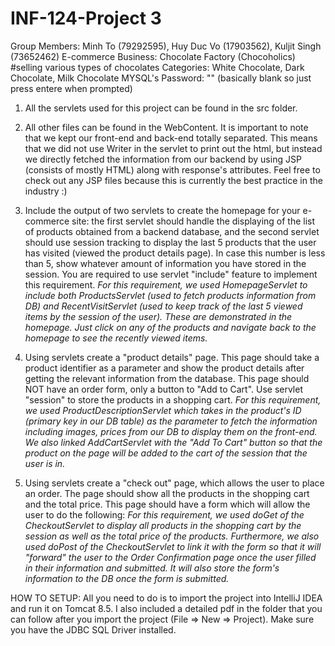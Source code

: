 # INF-124-Project 3

Group Members: Minh To (79292595), Huy Duc Vo (17903562), Kuljit Singh (73652462)
E-commerce Business: Chocolate Factory (Chocoholics) #selling various types of chocolates
Categories: White Chocolate, Dark Chocolate, Milk Chocolate
MYSQL's Password: "" (basically blank so just press entere when prompted)

1. All the servlets used for this project can be found in the src folder. 
2. All other files can be found in the WebContent. It is important to note that we kept our front-end and back-end totally separated.
This means that we did not use Writer in the servlet to print out the html, but instead we directly fetched the information from our backend
by using JSP (consists of mostly HTML) along with response's attributes. Feel free to check out any JSP files because this is currently the best
practice in the industry :)

1. Include the output of two servlets to create the homepage for your e-commerce site: the first servlet should handle the displaying of the list of products obtained from a backend database, and the second servlet should use session tracking to display the last 5 products that the user has visited (viewed the product details page). In case this number is less than 5, show whatever amount of information you have stored in the session. You are required to use servlet "include" feature to implement this requirement. 
*For this requirement, we used HomepageServlet to include both ProductsServlet (used to fetch products information from DB) and RecentVisitServlet (used to keep track of the last 5 viewed items by the session of the user). These are demonstrated in the homepage. Just click on any of the products and navigate back to the homepage to see the recently viewed items.*

2. Using servlets create a "product details" page. This page should take a product identifier as a parameter and show the product details after getting the relevant information from the database. This page should NOT have an order form, only a button to "Add to Cart". Use servlet "session" to store the products in a shopping cart.
*For this requirement, we used ProductDescriptionServlet which takes in the product's ID (primary key in our DB table) as the parameter to fetch the information including images, prices from our DB to display them on the front-end.
We also linked AddCartServlet with the "Add To Cart" button so that the product on the page will be added to the cart of the session that the user is in.*

3. Using servlets create a "check out" page, which allows the user to place an order. The page should show all the products in the shopping cart and the total price. This page should have a form which will allow the user to do the following:
*For this requirement, we used doGet of the CheckoutServlet to display all products in the shopping cart by the session as well as the total price of the products.
Furthermore, we also used doPost of the CheckoutServlet to link it with the form so that it will "forward" the user to the Order Confirmation page once the user filled in their information and submitted. It will also store the form's information to the DB once the form is submitted.*

HOW TO SETUP:
All you need to do is to import the project into IntelliJ IDEA and run it on Tomcat 8.5. I also included a detailed pdf in the folder that you can follow after you import the project (File => New => Project). Make sure you have the JDBC SQL Driver installed.


